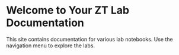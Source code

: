 # Welcome to Your ZT Lab Documentation

This site contains documentation for various lab notebooks. Use the navigation menu to explore the labs.